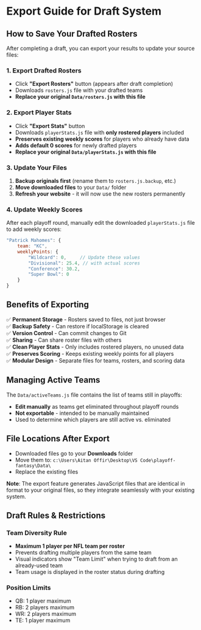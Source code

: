 # Export Guide for Draft System

## How to Save Your Drafted Rosters

After completing a draft, you can export your results to update your source files:

### 1. Export Drafted Rosters
- Click **"Export Rosters"** button (appears after draft completion)
- Downloads `rosters.js` file with your drafted teams
- **Replace your original `Data/rosters.js` with this file**

### 2. Export Player Stats
- Click **"Export Stats"** button
- Downloads `playerStats.js` file with **only rostered players** included
- **Preserves existing weekly scores** for players who already have data
- **Adds default 0 scores** for newly drafted players
- **Replace your original `Data/playerStats.js` with this file**

### 3. Update Your Files
1. **Backup originals first** (rename them to `rosters.js.backup`, etc.)
2. **Move downloaded files** to your `Data/` folder
3. **Refresh your website** - it will now use the new rosters permanently

### 4. Update Weekly Scores
After each playoff round, manually edit the downloaded `playerStats.js` file to add weekly scores:

```javascript
"Patrick Mahomes": {
    team: "KC",
    weeklyPoints: {
        "Wildcard": 0,     // Update these values
        "Divisional": 25.4, // with actual scores
        "Conference": 30.2,
        "Super Bowl": 0
    }
}
```

## Benefits of Exporting

✅ **Permanent Storage** - Rosters saved to files, not just browser  
✅ **Backup Safety** - Can restore if localStorage is cleared  
✅ **Version Control** - Can commit changes to Git  
✅ **Sharing** - Can share roster files with others  
✅ **Clean Player Stats** - Only includes rostered players, no unused data  
✅ **Preserves Scoring** - Keeps existing weekly points for all players  
✅ **Modular Design** - Separate files for teams, rosters, and scoring data

## Managing Active Teams

The `Data/activeTeams.js` file contains the list of teams still in playoffs:
- **Edit manually** as teams get eliminated throughout playoff rounds
- **Not exportable** - intended to be manually maintained  
- Used to determine which players are still active vs. eliminated

## File Locations After Export

- Downloaded files go to your **Downloads** folder
- Move them to: `c:\Users\Aitan Offir\Desktop\VS Code\playoff-fantasy\Data\`
- Replace the existing files

**Note**: The export feature generates JavaScript files that are identical in format to your original files, so they integrate seamlessly with your existing system.

## Draft Rules & Restrictions

### Team Diversity Rule
- **Maximum 1 player per NFL team per roster**
- Prevents drafting multiple players from the same team
- Visual indicators show "Team Limit" when trying to draft from an already-used team
- Team usage is displayed in the roster status during drafting

### Position Limits
- QB: 1 player maximum
- RB: 2 players maximum  
- WR: 2 players maximum
- TE: 1 player maximum
